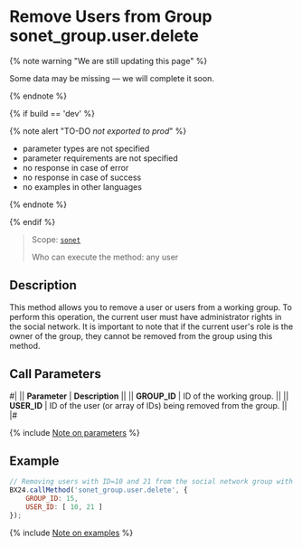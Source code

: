 # Remove Users from Group sonet_group.user.delete

{% note warning "We are still updating this page" %}

Some data may be missing — we will complete it soon.

{% endnote %}

{% if build == 'dev' %}

{% note alert "TO-DO _not exported to prod_" %}

- parameter types are not specified
- parameter requirements are not specified
- no response in case of error
- no response in case of success
- no examples in other languages

{% endnote %}

{% endif %}

> Scope: [`sonet`](../../scopes/permissions.md)
>
> Who can execute the method: any user

## Description

This method allows you to remove a user or users from a working group. To perform this operation, the current user must have administrator rights in the social network. It is important to note that if the current user's role is the owner of the group, they cannot be removed from the group using this method.

## Call Parameters

#|
|| **Parameter** | **Description** ||
|| **GROUP_ID** | ID of the working group. ||
|| **USER_ID** | ID of the user (or array of IDs) being removed from the group. ||
|#

{% include [Note on parameters](../../../_includes/required.md) %}

## Example

```js
// Removing users with ID=10 and 21 from the social network group with ID=15
BX24.callMethod('sonet_group.user.delete', {
    GROUP_ID: 15,
    USER_ID: [ 10, 21 ]
});
```
{% include [Note on examples](../../../_includes/examples.md) %}